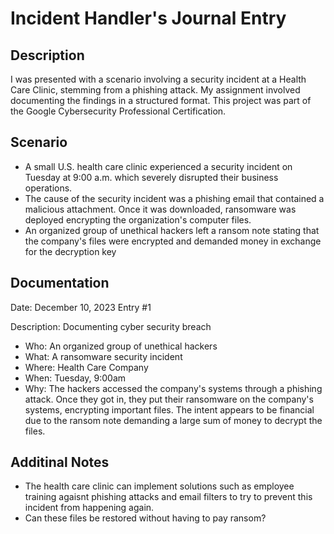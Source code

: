 <h1>Incident Handler's Journal Entry</h1>

<h2>Description</h2>
I was presented with a scenario involving a security incident at a Health Care Clinic, stemming from a phishing attack. My assignment involved documenting the findings in a structured format. This project was part of the Google Cybersecurity Professional Certification.


<h2>Scenario</h2>

- A small U.S. health care clinic experienced a security incident on Tuesday at 9:00 a.m. which severely disrupted their business operations.
- The cause of the security incident was a phishing email that contained a malicious attachment. Once it was downloaded, ransomware was deployed encrypting the organization's computer files.
- An organized group of unethical hackers left a ransom note stating that the company's files were encrypted and demanded money in exchange for the decryption key

<h2>Documentation</h2>

Date: December 10, 2023
Entry #1

Description: Documenting cyber security breach

- Who: An organized group of unethical hackers
- What: A ransomware security incident
- Where: Health Care Company
- When: Tuesday, 9:00am
- Why: The hackers accessed the company's systems through a phishing attack. Once they got in, they put their ransomware on the company's systems, encrypting important files. The intent appears to be financial due to the ransom note demanding a large sum of money to decrypt the files.

<h2>Additinal Notes</h2>

- The health care clinic can implement solutions such as employee training agaisnt phishing attacks and email filters to try to prevent this incident from happening again.
- Can these files be restored without having to pay ransom?
